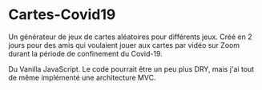 # Cartes-Covid19
Un générateur de jeux de cartes aléatoires pour différents jeux. Créé en 2 jours pour des amis qui voulaient jouer aux cartes par vidéo sur Zoom durant la période de confinement du Covid-19.

Du Vanilla JavaScript. Le code pourrait être un peu plus DRY, mais j'ai tout de même implémenté une architecture MVC.
